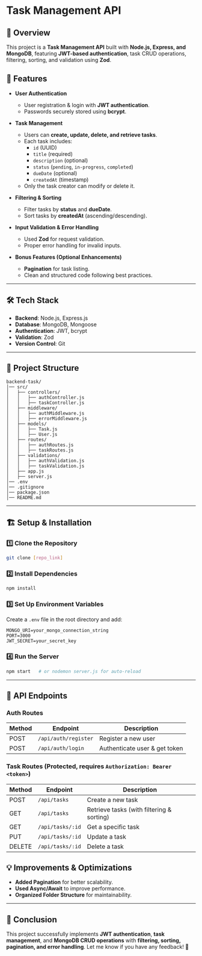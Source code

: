 # Task Management API

## 🚀 Overview
This project is a **Task Management API** built with **Node.js, Express, and MongoDB**, featuring **JWT-based authentication**, task CRUD operations, filtering, sorting, and validation using **Zod**.

## 📌 Features
- **User Authentication**
  - User registration & login with **JWT authentication**.
  - Passwords securely stored using **bcrypt**.

- **Task Management**
  - Users can **create, update, delete, and retrieve tasks**.
  - Each task includes:
    - `id` (UUID)
    - `title` (required)
    - `description` (optional)
    - `status` (`pending`, `in-progress`, `completed`)
    - `dueDate` (optional)
    - `createdAt` (timestamp)
  - Only the task creator can modify or delete it.

- **Filtering & Sorting**
  - Filter tasks by **status** and **dueDate**.
  - Sort tasks by **createdAt** (ascending/descending).

- **Input Validation & Error Handling**
  - Used **Zod** for request validation.
  - Proper error handling for invalid inputs.

- **Bonus Features (Optional Enhancements)**
  - **Pagination** for task listing.
  - Clean and structured code following best practices.

---

## 🛠️ Tech Stack
- **Backend**: Node.js, Express.js
- **Database**: MongoDB, Mongoose
- **Authentication**: JWT, bcrypt
- **Validation**: Zod
- **Version Control**: Git

---

## 📂 Project Structure
```
backend-task/
│── src/
│   ├── controllers/
│   │   ├── authController.js
│   │   ├── taskController.js
│   ├── middleware/
│   │   ├── authMiddleware.js
│   │   ├── errorMiddleware.js
│   ├── models/
│   │   ├── Task.js
│   │   ├── User.js
│   ├── routes/
│   │   ├── authRoutes.js
│   │   ├── taskRoutes.js
│   ├── validations/
│   │   ├── authValidation.js
│   │   ├── taskValidation.js
│   ├── app.js
│   ├── server.js
│── .env
│── .gitignore
│── package.json
│── README.md
```

---

## 🏗️ Setup & Installation
### **1️⃣ Clone the Repository**
```sh
git clone [repo_link]
```

### **2️⃣ Install Dependencies**
```sh
npm install
```

### **3️⃣ Set Up Environment Variables**
Create a `.env` file in the root directory and add:
```
MONGO_URI=your_mongo_connection_string
PORT=3000
JWT_SECRET=your_secret_key
```

### **4️⃣ Run the Server**
```sh
npm start   # or nodemon server.js for auto-reload
```

---

## 📝 API Endpoints
### **Auth Routes**
| Method | Endpoint        | Description |
|--------|---------------|-------------|
| POST   | `/api/auth/register` | Register a new user |
| POST   | `/api/auth/login`    | Authenticate user & get token |

### **Task Routes** (Protected, requires `Authorization: Bearer <token>`)
| Method | Endpoint           | Description |
|--------|-------------------|-------------|
| POST   | `/api/tasks`      | Create a new task |
| GET    | `/api/tasks`      | Retrieve tasks (with filtering & sorting) |
| GET    | `/api/tasks/:id`  | Get a specific task |
| PUT    | `/api/tasks/:id`  | Update a task |
| DELETE | `/api/tasks/:id`  | Delete a task |

## 💡 Improvements & Optimizations
- **Added Pagination** for better scalability.
- **Used Async/Await** to improve performance.
- **Organized Folder Structure** for maintainability.

---

## 🤝 Conclusion
This project successfully implements **JWT authentication**, **task management**, and **MongoDB CRUD operations** with **filtering, sorting, pagination, and error handling**. Let me know if you have any feedback! 🚀

